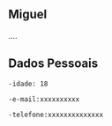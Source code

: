 ## Miguel

....

## Dados Pessoais


    -idade: 18

    -e-mail:xxxxxxxxxx

    -telefone:xxxxxxxxxxxxxx